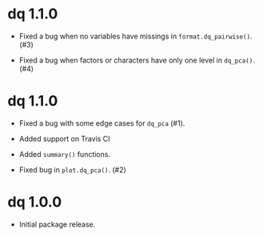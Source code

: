 # dq 1.1.0

* Fixed a bug when no variables have missings in `format.dq_pairwise()`. (#3)

* Fixed a bug when factors or characters have only one level in `dq_pca()`. (#4)

# dq 1.1.0

* Fixed a bug with some edge cases for `dq_pca` (#1).

* Added support on Travis CI

* Added `summary()` functions.

* Fixed bug in `plot.dq_pca()`. (#2)

# dq 1.0.0

* Initial package release.
